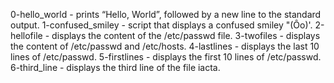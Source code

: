 0-hello_world -  prints “Hello, World”, followed by a new line to the standard output.
1-confused_smiley -  script that displays a confused smiley "(Ôo)'.
2-hellofile - displays the content of the /etc/passwd file.
3-twofiles - displays the content of /etc/passwd and /etc/hosts.
4-lastlines - displays the last 10 lines of /etc/passwd.
5-firstlines - displays the first 10 lines of /etc/passwd.
6-third_line - displays the third line of the file iacta.
